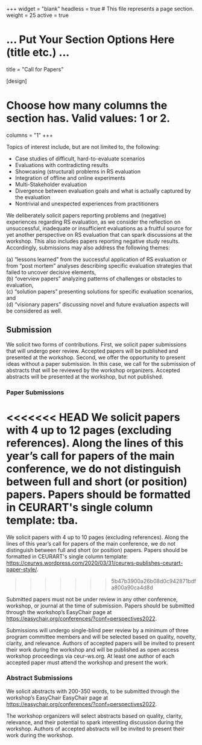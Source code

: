 +++
widget = "blank"
headless = true  # This file represents a page section.
weight = 25
active = true

# ... Put Your Section Options Here (title etc.) ...
title = "Call for Papers"

[design]
  # Choose how many columns the section has. Valid values: 1 or 2.
  columns = "1"
+++

Topics of interest include, but are not limited to, the following: 

* Case studies of difficult, hard-to-evaluate scenarios
* Evaluations with contradicting results
* Showcasing (structural) problems in RS evaluation
* Integration of offline and online experiments
* Multi-Stakeholder evaluation
* Divergence between evaluation goals and what is actually captured by the evaluation
* Nontrivial and unexpected experiences from practitioners

We deliberately solicit papers reporting problems and (negative) experiences regarding RS evaluation, as we consider the reflection on unsuccessful, inadequate or insufficient evaluations as a fruitful source for yet another perspective on RS evaluation that can spark discussions at the workshop. This also includes papers reporting negative study results. Accordingly, submissions may also address the following
themes: 

(a) “lessons learned” from the successful application of RS evaluation or from “post mortem” analyses describing specific evaluation strategies that failed to uncover decisive elements, <br> 
(b) “overview papers” analyzing patterns of challenges or obstacles to evaluation,   <br>
(c) “solution papers” presenting solutions for specific evaluation scenarios, and <br>
(d) “visionary papers” discussing novel and future evaluation aspects will be considered as well.


## Submission

We solicit two forms of contributions.
First, we solicit paper submissions that will undergo peer review. Accepted papers will be published and presented at the workshop.
Second, we offer the opportunity to present ideas without a paper submission. In this case, we call for the submission of abstracts that will be reviewed by the workshop organizers. Accepted abstracts will be presented at the workshop, but not published.


### Paper Submissions
<<<<<<< HEAD
We solicit papers with 4 up to 12 pages (excluding references). Along the lines of this year’s call for papers of the main conference, we do not distinguish between full and short (or position) papers. Papers should be formatted in CEURART's single column template: tba.
=======
We solicit papers with 4 up to 10 pages (excluding references). Along the lines of this year’s call for papers of the main conference, we do not distinguish between full and short (or position) papers. Papers should be formatted in CEURART's single column template: https://ceurws.wordpress.com/2020/03/31/ceurws-publishes-ceurart-paper-style/.
>>>>>>> 5b47b3900a26b08d0c942871bdfa800a90ca4d8d

Submitted papers must not be under review in any other conference, workshop, or journal at the time of submission. Papers should be submitted through the workshop’s EasyChair page at https://easychair.org/conferences/?conf=perspectives2022. 

Submissions will undergo single-blind peer review by a minimum of three program committee members and will be selected based on quality, novelty, clarity, and relevance. Authors of accepted papers will be invited to present their work during the workshop and will be published as open access workshop proceedings via ceur-ws.org. At least one author of each accepted paper must attend the workshop and present the work.


### Abstract Submissions
We solicit abstracts with 200-350 words, to be submitted through the workshop’s EasyChair EasyChair page at https://easychair.org/conferences/?conf=perspectives2022.

The workshop organizers will select abstracts based on quality, clarity, relevance, and their potential to spark interesting discussion during the workshop. Authors of accepted abstracts will be invited to present their work during the workshop. 

